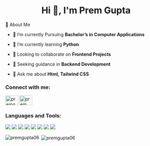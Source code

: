 

<h1 align="center">Hi 👋, I'm Prem Gupta</h1>


🚀 About Me 
- 🔭 I’m currently Pursuing **Bachelor’s in Computer Applications**

- 🌱 I’m currently learning **Python**
- 👯 Looking to collaborate on **Frontend Projects** 

- 🤝 Seeking guidance in **Backend Development**

- 💬 Ask me about **Html, Tailwind CSS**

<h3 align="left">Connect with me:</h3>
<p align="left">
<a href="https://twitter.com/premgupta153362" target="blank"><img align="center" src="https://raw.githubusercontent.com/rahuldkjain/github-profile-readme-generator/master/src/images/icons/Social/twitter.svg" alt="premgupta153362" height="30" width="40" /></a>
<a href="https://linkedin.com/in/prem gupta" target="blank"><img align="center" src="https://raw.githubusercontent.com/rahuldkjain/github-profile-readme-generator/master/src/images/icons/Social/linked-in-alt.svg" alt="prem gupta" height="30" width="40" /></a>
</p>

<h3 align="left">Languages and Tools:</h3>
<p align="left">
  <img src="https://img.shields.io/badge/HTML5-E34F26?style=for-the-badge&logo=html5&logoColor=white" />
  <img src="https://img.shields.io/badge/CSS3-1572B6?style=for-the-badge&logo=css3&logoColor=white" />
  <img src="https://img.shields.io/badge/JavaScript-F7DF1E?style=for-the-badge&logo=javascript&logoColor=black" />
  <img src="https://img.shields.io/badge/TailwindCSS-38B2AC?style=for-the-badge&logo=tailwind-css&logoColor=white" />
  <img src="https://img.shields.io/badge/Node.js-339933?style=for-the-badge&logo=node.js&logoColor=white" />
  <img src="https://img.shields.io/badge/Python-3776AB?style=for-the-badge&logo=python&logoColor=white" />
  <img src="https://img.shields.io/badge/C-00599C?style=for-the-badge&logo=c&logoColor=white" />
  <img src="https://img.shields.io/badge/Java-00599C?style=for-the-badge&logo=java&logoColor=white" />


<p><img align="left" src="https://github-readme-stats.vercel.app/api/top-langs?username=premgupta06&show_icons=true&locale=en&layout=compact" alt="premgupta06" /></p>


<p>&nbsp;<img align="center" src="https://github-readme-stats.vercel.app/api?username=premgupta06&show_icons=true&locale=en" alt="premgupta06" /></p>

